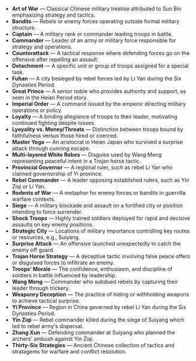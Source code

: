 - **Art of War** — Classical Chinese military treatise attributed to Sun Bin emphasizing strategy and tactics.  
- **Bandits** — Rebels or enemy forces operating outside formal military structure.  
- **Captain** — A military rank or commander leading troops in battle.  
- **Commander** — Leader of an army or military force responsible for strategy and operations.  
- **Counterattack** — A tactical response where defending forces go on the offensive after repelling an assault.  
- **Detachment** — A specific unit or group of troops assigned for a special task.  
- **Fuhan** — A city besieged by rebel forces led by Li Yan during the Six Dynasties Period.  
- **Great Prince** — A senior noble who provides authority and support, as seen in the Heian Period story.  
- **Imperial Order** — A command issued by the emperor directing military operations or policy.  
- **Loyalty** — A binding allegiance of troops to their leader, motivating continued fighting despite losses.  
- **Lyoyality vs. Money/Threats** — Distinction between troops bound by faithfulness versus those hired or coerced.  
- **Master Yoga** — An aristocrat in Heian Japan who survived a surprise attack through cunning escape.  
- **Multi-layered White Robes** — Disguise used by Wang Meng representing peaceful intent in a Trojan horse tactic.  
- **Provincial Governor** — A regional ruler, such as rebel Li Yan who claimed governorship of Yi province.  
- **Rebel Commander** — A leader opposing established rulers, such as Yin Ziqi or Li Yan.  
- **Rodents of War** — A metaphor for enemy forces or bandits in guerrilla warfare contexts.  
- **Siege** — A military blockade and assault on a fortified city or position intending to force surrender.  
- **Shock Troops** — Highly trained soldiers deployed for rapid and decisive assaults on key enemy positions.  
- **Strategic City** — Locations of military importance controlling key routes or resources, e.g., Suiyang.  
- **Surprise Attack** — An offensive launched unexpectedly to catch the enemy off guard.  
- **Trojan Horse Strategy** — A deceptive tactic involving false peace offers or disguised forces to infiltrate an enemy.  
- **Troops’ Morale** — The confidence, enthusiasm, and discipline of soldiers in battle influenced by leadership.  
- **Wang Meng** — Commander who subdued rebels by capturing their leader through trickery.  
- **Weaponry Deception** — The practice of hiding or withholding weapons to achieve tactical surprise.  
- **Yi Province** — Region in China governed by rebel Li Yan during the Six Dynasties Period.  
- **Yin Ziqi** — Rebel commander killed during the siege of Suiyang which led to rebel army's dispersal.  
- **Zhang Xun** — Defending commander at Suiyang who planned the archers’ ambush against Yin Ziqi.  
- **Thirty-Six Strategies** — Ancient Chinese collection of tactics and stratagems for warfare and conflict resolution.
